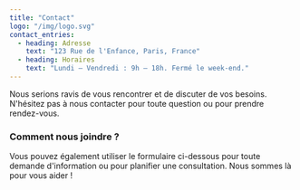 ```yaml
---
title: "Contact"
logo: "/img/logo.svg"
contact_entries:
  - heading: Adresse
    text: "123 Rue de l'Enfance, Paris, France"
  - heading: Horaires
    text: "Lundi – Vendredi : 9h – 18h. Fermé le week-end."
---
```


Nous serions ravis de vous rencontrer et de discuter de vos besoins. N'hésitez pas à nous contacter pour toute question ou pour prendre rendez-vous.

<h3 class="f4 b lh-title mb2">Comment nous joindre ?</h3>

Vous pouvez également utiliser le formulaire ci-dessous pour toute demande d'information ou pour planifier une consultation. Nous sommes là pour vous aider !
